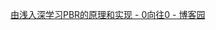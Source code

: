 [由浅入深学习PBR的原理和实现 - 0向往0 - 博客园](https://www.cnblogs.com/timlly/p/10631718.html?from=timeline&isappinstalled=0)


